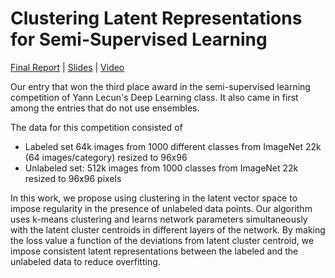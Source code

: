 # Clustering Latent Representations for Semi-Supervised Learning
[Final Report](https://drive.google.com/open?id=1asLwfSbhum7zl_qfLQiJ9RStQF5IuzBD) | [Slides](https://drive.google.com/open?id=1XfpmknrjER2isSSaikX1eAYrwhpw8ajk) | [Video](https://drive.google.com/open?id=15JvtquQE2YYWSpPvByxiRVn7PM9z4IXy)

Our entry that won the third place award in the semi-supervised learning competition of Yann Lecun's Deep Learning class. It also came in first among the entries that do not use ensembles.

The data for this competition consisted of
- Labeled set 64k images from 1000 different classes from ImageNet 22k (64 images/category) resized to 96x96
- Unlabeled set: 512k images from 1000 classes from ImageNet 22k resized to 96x96 pixels

In this work, we propose using clustering in the latent vector space to impose regularity in the presence of unlabeled data points. Our algorithm uses k-means clustering and learns network parameters simultaneously with the latent cluster centroids in different layers of the network. By making the loss value a function of the deviations from latent cluster centroid, we impose consistent latent representations between the labeled and the unlabeled data to reduce overfitting. 
